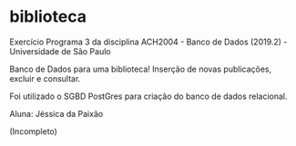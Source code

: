 # biblioteca

Exercício Programa 3 da disciplina ACH2004 - Banco de Dados (2019.2) - Universidade de São Paulo

Banco de Dados para uma biblioteca! Inserção de novas publicações, excluir e consultar.

Foi utilizado o SGBD PostGres para criação do banco de dados relacional. 

Aluna: Jéssica da Paixão

(Incompleto)
